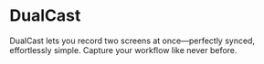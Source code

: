 # DualCast
DualCast lets you record two screens at once—perfectly synced, effortlessly simple. Capture your workflow like never before.
